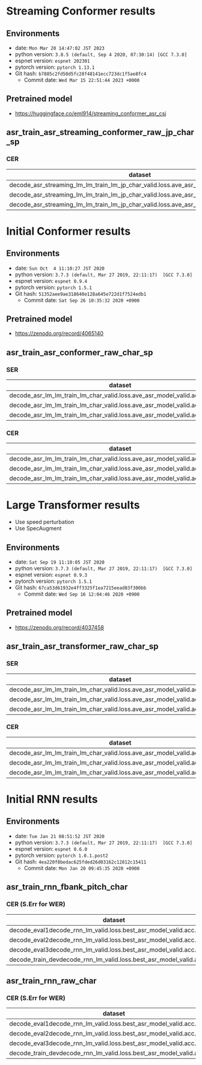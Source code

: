 <!-- Generated by scripts/utils/show_asr_result.sh -->
# Streaming Conformer results

## Environments
- date: `Mon Mar 20 14:47:02 JST 2023`
- python version: `3.8.5 (default, Sep 4 2020, 07:30:14) [GCC 7.3.0]`
- espnet version: `espnet 202301`
- pytorch version: `pytorch 1.13.1`
- Git hash: `b7885c2fd50d5fc28f48141ecc723dc1f5ae8fc4`
  - Commit date: `Wed Mar 15 22:51:44 2023 +0000`

## Pretrained model

- https://huggingface.co/eml914/streaming_conformer_asr_csj

## asr_train_asr_streaming_conformer_raw_jp_char_sp

### CER

|dataset|Snt|Wrd|Corr|Sub|Del|Ins|Err|S.Err|
|---|---|---|---|---|---|---|---|---|
|decode_asr_streaming_lm_lm_train_lm_jp_char_valid.loss.ave_asr_model_valid.acc.ave/eval1|1272|43897|95.5|2.8|1.7|0.8|5.3|51.8|
|decode_asr_streaming_lm_lm_train_lm_jp_char_valid.loss.ave_asr_model_valid.acc.ave/eval2|1292|43623|96.7|2.2|1.2|0.5|3.8|48.9|
|decode_asr_streaming_lm_lm_train_lm_jp_char_valid.loss.ave_asr_model_valid.acc.ave/eval3|1385|28225|96.5|2.4|1.1|0.7|4.3|35.6|

# Initial Conformer results

## Environments
- date: `Sun Oct  4 11:10:27 JST 2020`
- python version: `3.7.3 (default, Mar 27 2019, 22:11:17)  [GCC 7.3.0]`
- espnet version: `espnet 0.9.4`
- pytorch version: `pytorch 1.5.1`
- Git hash: `51352aee9ae318640e128a645e722d1f7524edb1`
  - Commit date: `Sat Sep 26 10:35:32 2020 +0900`

## Pretrained model

- https://zenodo.org/record/4065140

## asr_train_asr_conformer_raw_char_sp
### SER

|dataset|Snt|Wrd|Corr|Sub|Del|Ins|Err|S.Err|
|---|---|---|---|---|---|---|---|---|
|decode_asr_lm_lm_train_lm_char_valid.loss.ave_asr_model_valid.acc.ave/eval1|1272|1272|50.6|49.4|0.0|0.0|49.4|49.4|
|decode_asr_lm_lm_train_lm_char_valid.loss.ave_asr_model_valid.acc.ave/eval2|1292|1292|52.4|47.6|0.0|0.0|47.6|47.6|
|decode_asr_lm_lm_train_lm_char_valid.loss.ave_asr_model_valid.acc.ave/eval3|1385|1385|67.5|32.5|0.0|0.0|32.5|32.5|

### CER

|dataset|Snt|Wrd|Corr|Sub|Del|Ins|Err|S.Err|
|---|---|---|---|---|---|---|---|---|
|decode_asr_lm_lm_train_lm_char_valid.loss.ave_asr_model_valid.acc.ave/eval1|1272|43897|96.3|2.3|1.5|0.7|4.5|49.4|
|decode_asr_lm_lm_train_lm_char_valid.loss.ave_asr_model_valid.acc.ave/eval2|1292|43623|97.2|1.7|1.0|0.5|3.3|47.6|
|decode_asr_lm_lm_train_lm_char_valid.loss.ave_asr_model_valid.acc.ave/eval3|1385|28225|97.2|1.8|1.0|0.7|3.6|32.5|

# Large Transformer results

- Use speed perturbation
- Use SpecAugment

## Environments
- date: `Sat Sep 19 11:10:05 JST 2020`
- python version: `3.7.3 (default, Mar 27 2019, 22:11:17)  [GCC 7.3.0]`
- espnet version: `espnet 0.9.3`
- pytorch version: `pytorch 1.5.1`
- Git hash: `67ca53d61932e4ff3325f1ea7215eead03f300bb`
  - Commit date: `Wed Sep 16 12:04:46 2020 +0900`

## Pretrained model

- https://zenodo.org/record/4037458

## asr_train_asr_transformer_raw_char_sp
### SER

|dataset|Snt|Wrd|Corr|Sub|Del|Ins|Err|S.Err|
|---|---|---|---|---|---|---|---|---|
|decode_asr_lm_lm_train_lm_char_valid.loss.ave_asr_model_valid.acc.ave/eval1|1272|1272|49.5|50.5|0.0|0.0|50.5|50.5|
|decode_asr_lm_lm_train_lm_char_valid.loss.ave_asr_model_valid.acc.ave/eval2|1292|1292|49.7|50.3|0.0|0.0|50.3|50.3|
|decode_asr_lm_lm_train_lm_char_valid.loss.ave_asr_model_valid.acc.ave/eval3|1385|1385|67.4|32.6|0.0|0.0|32.6|32.6|

### CER

|dataset|Snt|Wrd|Corr|Sub|Del|Ins|Err|S.Err|
|---|---|---|---|---|---|---|---|---|
|decode_asr_lm_lm_train_lm_char_valid.loss.ave_asr_model_valid.acc.ave/eval1|1272|43897|95.9|2.5|1.6|0.8|4.9|50.5|
|decode_asr_lm_lm_train_lm_char_valid.loss.ave_asr_model_valid.acc.ave/eval2|1292|43623|96.9|2.0|1.0|0.6|3.7|50.3|
|decode_asr_lm_lm_train_lm_char_valid.loss.ave_asr_model_valid.acc.ave/eval3|1385|28225|96.8|2.1|1.1|0.7|3.9|32.6|

# Initial RNN results
## Environments
- date: `Tue Jan 21 08:51:52 JST 2020`
- python version: `3.7.3 (default, Mar 27 2019, 22:11:17)  [GCC 7.3.0]`
- espnet version: `espnet 0.6.0`
- pytorch version: `pytorch 1.0.1.post2`
- Git hash: `4ea220f8bedac625fded26d03162c12812c15411`
  - Commit date: `Mon Jan 20 09:45:35 2020 +0900`

## asr_train_rnn_fbank_pitch_char
### CER (S.Err for WER)

|dataset|Snt|Wrd|Corr|Sub|Del|Ins|Err|S.Err|
|---|---|---|---|---|---|---|---|---|
|decode_eval1decode_rnn_lm_valid.loss.best_asr_model_valid.acc.best|1272|43897|89.3|7.4|3.3|1.7|12.4|70.8|
|decode_eval2decode_rnn_lm_valid.loss.best_asr_model_valid.acc.best|1292|43623|91.9|5.8|2.3|1.1|9.2|69.3|
|decode_eval3decode_rnn_lm_valid.loss.best_asr_model_valid.acc.best|1385|28225|90.9|6.6|2.5|2.1|11.2|56.2|
|decode_train_devdecode_rnn_lm_valid.loss.best_asr_model_valid.acc.best|4000|151519|91.3|6.3|2.4|1.4|10.1|69.8|

## asr_train_rnn_raw_char
### CER (S.Err for WER)

|dataset|Snt|Wrd|Corr|Sub|Del|Ins|Err|S.Err|
|---|---|---|---|---|---|---|---|---|
|decode_eval1decode_rnn_lm_valid.loss.best_asr_model_valid.acc.best|1272|43897|88.8|8.2|3.0|2.0|13.2|72.2|
|decode_eval2decode_rnn_lm_valid.loss.best_asr_model_valid.acc.best|1292|43623|91.5|6.3|2.2|1.4|9.8|70.9|
|decode_eval3decode_rnn_lm_valid.loss.best_asr_model_valid.acc.best|1385|28225|90.4|7.3|2.3|2.4|12.0|58.4|
|decode_train_devdecode_rnn_lm_valid.loss.best_asr_model_valid.acc.best|4000|151519|90.7|7.0|2.3|1.6|10.9|71.5|
